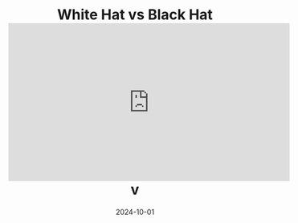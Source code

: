 ---
title: 'White Hat vs Black Hat<br/><iframe width="560" height="315" src="https://www.youtube.com/watch?v=W53Vt-Evrvs&t=11s&ab_channel=WHITEHACKLABS" title="HackerGPT Lite" frameborder="0" allow="accelerometer; autoplay; clipboard-write; encrypted-media; gyroscope; picture-in-picture" allowfullscreen></iframe>
v'
date: 2024-10-01
permalink: https://whitehacklabs.com/blog/white-hat-vs-black-hat/
tags:
  - Cyber Security
  - White Hat
  - Black Hat
  - Hacking
  - White Hack Labs
---